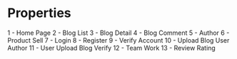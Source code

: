 # Properties
1 - Home Page 
2 - Blog List 
3 - Blog Detail 
4 - Blog Comment
5 - Author
6 - Product Sell
7 - Login 
8 - Register 
9 - Verify Account
10 - Upload Blog User Author
11 - User Upload Blog Verify
12 - Team Work
13 - Review Rating 
